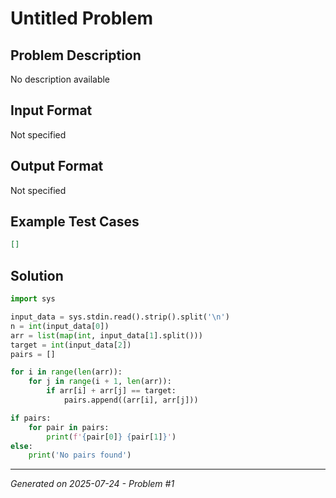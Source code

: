 # Untitled Problem

## Problem Description
No description available

## Input Format
Not specified

## Output Format
Not specified

## Example Test Cases
```json
[]
```

## Solution
```python
import sys

input_data = sys.stdin.read().strip().split('\n')
n = int(input_data[0])
arr = list(map(int, input_data[1].split()))
target = int(input_data[2])
pairs = []

for i in range(len(arr)):
    for j in range(i + 1, len(arr)):
        if arr[i] + arr[j] == target:
            pairs.append((arr[i], arr[j]))

if pairs:
    for pair in pairs:
        print(f'{pair[0]} {pair[1]}')
else:
    print('No pairs found')
```

---
*Generated on 2025-07-24 - Problem #1*